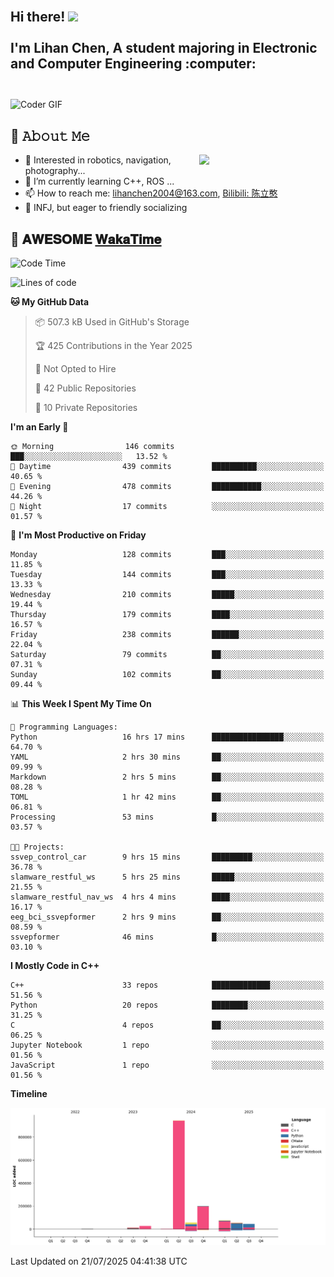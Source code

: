 <h2 align="left">
 <abc>
  <br>Hi there! <img src="https://user-images.githubusercontent.com/42378118/110234147-e3259600-7f4e-11eb-95be-0c4047144dea.gif" width="30"><br>
  <br> I'm Lihan Chen, A student majoring in Electronic and Computer Engineering :computer:<br>
  <br>
 </abc>
</h2>

<img align="center" src="https://media.giphy.com/media/SWoSkN6DxTszqIKEqv/giphy.gif" alt="Coder GIF" width="500">

## :book: 𝙰𝚋𝚘𝚞𝚝 𝙼𝚎

<img align="right" width="40%" src="https://github-readme-stats.vercel.app/api?username=LihanChen2004&show_icons=true&icon_color=CE1D2D&text_color=718096&bg_color=ffffff&hide_title=true" />

- 🌟 Interested in robotics, navigation, photography...
- 🌱 I’m currently learning C++, ROS ... 
- 📫 How to reach me: lihanchen2004@163.com, [Bilibili: 陈立憨](https://space.bilibili.com/170786212)
- 👯 INFJ, but eager to friendly socializing

## 📜 𝐀𝐖𝐄𝐒𝐎𝐌𝐄 [𝐖𝐚𝐤𝐚𝐓𝐢𝐦𝐞](https://github.com/anmol098/waka-readme-stats)

<!--START_SECTION:waka-->
![Code Time](http://img.shields.io/badge/Code%20Time-1%2C278%20hrs%2059%20mins-blue)

![Lines of code](https://img.shields.io/badge/From%20Hello%20World%20I%27ve%20Written-1.4%20million%20lines%20of%20code-blue)

**🐱 My GitHub Data** 

> 📦 507.3 kB Used in GitHub's Storage 
 > 
> 🏆 425 Contributions in the Year 2025
 > 
> 🚫 Not Opted to Hire
 > 
> 📜 42 Public Repositories 
 > 
> 🔑 10 Private Repositories 
 > 
**I'm an Early 🐤** 

```text
🌞 Morning                146 commits         ███░░░░░░░░░░░░░░░░░░░░░░   13.52 % 
🌆 Daytime                439 commits         ██████████░░░░░░░░░░░░░░░   40.65 % 
🌃 Evening                478 commits         ███████████░░░░░░░░░░░░░░   44.26 % 
🌙 Night                  17 commits          ░░░░░░░░░░░░░░░░░░░░░░░░░   01.57 % 
```
📅 **I'm Most Productive on Friday** 

```text
Monday                   128 commits         ███░░░░░░░░░░░░░░░░░░░░░░   11.85 % 
Tuesday                  144 commits         ███░░░░░░░░░░░░░░░░░░░░░░   13.33 % 
Wednesday                210 commits         █████░░░░░░░░░░░░░░░░░░░░   19.44 % 
Thursday                 179 commits         ████░░░░░░░░░░░░░░░░░░░░░   16.57 % 
Friday                   238 commits         ██████░░░░░░░░░░░░░░░░░░░   22.04 % 
Saturday                 79 commits          ██░░░░░░░░░░░░░░░░░░░░░░░   07.31 % 
Sunday                   102 commits         ██░░░░░░░░░░░░░░░░░░░░░░░   09.44 % 
```


📊 **This Week I Spent My Time On** 

```text
💬 Programming Languages: 
Python                   16 hrs 17 mins      ████████████████░░░░░░░░░   64.70 % 
YAML                     2 hrs 30 mins       ██░░░░░░░░░░░░░░░░░░░░░░░   09.99 % 
Markdown                 2 hrs 5 mins        ██░░░░░░░░░░░░░░░░░░░░░░░   08.28 % 
TOML                     1 hr 42 mins        ██░░░░░░░░░░░░░░░░░░░░░░░   06.81 % 
Processing               53 mins             █░░░░░░░░░░░░░░░░░░░░░░░░   03.57 % 

🐱‍💻 Projects: 
ssvep_control_car        9 hrs 15 mins       █████████░░░░░░░░░░░░░░░░   36.78 % 
slamware_restful_ws      5 hrs 25 mins       █████░░░░░░░░░░░░░░░░░░░░   21.55 % 
slamware_restful_nav_ws  4 hrs 4 mins        ████░░░░░░░░░░░░░░░░░░░░░   16.17 % 
eeg_bci_ssvepformer      2 hrs 9 mins        ██░░░░░░░░░░░░░░░░░░░░░░░   08.59 % 
ssvepformer              46 mins             █░░░░░░░░░░░░░░░░░░░░░░░░   03.10 % 
```

**I Mostly Code in C++** 

```text
C++                      33 repos            █████████████░░░░░░░░░░░░   51.56 % 
Python                   20 repos            ████████░░░░░░░░░░░░░░░░░   31.25 % 
C                        4 repos             ██░░░░░░░░░░░░░░░░░░░░░░░   06.25 % 
Jupyter Notebook         1 repo              ░░░░░░░░░░░░░░░░░░░░░░░░░   01.56 % 
JavaScript               1 repo              ░░░░░░░░░░░░░░░░░░░░░░░░░   01.56 % 
```



**Timeline**

![Lines of Code chart](https://raw.githubusercontent.com/LihanChen2004/LihanChen2004/main/assets/bar_graph.png)


 Last Updated on 21/07/2025 04:41:38 UTC
<!--END_SECTION:waka-->

<!--
**LihanChen2004/LihanChen2004** is a ✨ _special_ ✨ repository because its `README.md` (this file) appears on your GitHub profile.

Here are some ideas to get you started:

- 🔭 I’m currently working on ...
- 🌱 I’m currently learning ...
- 👯 I’m looking to collaborate on ...
- 🤔 I’m looking for help with ...
- 💬 Ask me about ...
- 📫 How to reach me: ...
- 😄 Pronouns: ...
- ⚡ Fun fact: ...
-->
